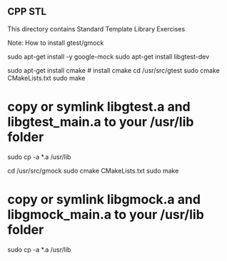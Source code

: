 ## CPP STL

This directory contains Standard Template Library Exercises

Note:
How to install gtest/gmock

sudo apt-get install -y google-mock
sudo apt-get install libgtest-dev

sudo apt-get install cmake # install cmake
cd /usr/src/gtest
sudo cmake CMakeLists.txt
sudo make
 
# copy or symlink libgtest.a and libgtest_main.a to your /usr/lib folder
sudo cp -a *.a /usr/lib

cd /usr/src/gmock
sudo cmake CMakeLists.txt
sudo make

# copy or symlink libgmock.a and libgmock_main.a to your /usr/lib folder
sudo cp -a *.a /usr/lib
